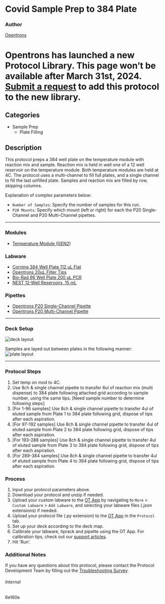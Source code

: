 # Covid Sample Prep to 384 Plate

### Author
[Opentrons](https://opentrons.com/)



# Opentrons has launched a new Protocol Library. This page won’t be available after March 31st, 2024. [Submit a request](https://docs.google.com/forms/d/e/1FAIpQLSdYYp9QCKow4nn0KlCVsMS3HX0eJ0N9O7-erajKvcpT0lWbSg/viewform) to add this protocol to the new library.

## Categories
* Sample Prep
	* Plate Filling

## Description
This protocol preps a 384 well plate on the temperature module with reaction mix and sample. Reaction mix is held in well one of a 12 well reservoir on the temperature module. Both temperature modules are held at 4C. The protocol uses a multi-channel to fill full plates, and a single channel to fill the last unfilled plate. Samples and reaction mix are filled by row, skipping columns.


Explanation of complex parameters below:
* `Number of Samples`: Specify the number of samples for this run.
* `P20 Mounts`: Specify which mount (left or right) for each the P20 Single-Channel and P20 Multi-Channel pipettes.


---

### Modules
* [Temperature Module (GEN2)](https://shop.opentrons.com/collections/hardware-modules/products/tempdeck)

### Labware
* [Corning 384 Well Plate 112 µL Flat](https://labware.opentrons.com/corning_384_wellplate_112ul_flat?category=wellPlate)
* [Opentrons 20µL Filter Tips](https://shop.opentrons.com/opentrons-20ul-filter-tips/)
* [Bio-Rad 96 Well Plate 200 µL PCR](https://labware.opentrons.com/biorad_96_wellplate_200ul_pcr?category=wellPlate)
* [NEST 12-Well Reservoirs, 15 mL](https://shop.opentrons.com/nest-12-well-reservoirs-15-ml/)


### Pipettes
* [Opentrons P20 Single-Channel Pipette](https://shop.opentrons.com/pipettes/)
* [Opentrons P20 Multi-Channel Pipette](https://shop.opentrons.com/pipettes/)


---

### Deck Setup

![deck layout](https://opentrons-protocol-library-website.s3.amazonaws.com/custom-README-images/6e160e/Screen+Shot+2022-03-14+at+10.29.50+AM.png)

Samples are layed out between plates in the following manner:
![plate layout](https://opentrons-protocol-library-website.s3.amazonaws.com/custom-README-images/60feec/Screen+Shot+2022-03-15+at+9.52.19+AM.png)


---

### Protocol Steps
1. Set temp on mod to 4C.
2. Use 8ch & single channel pipette to transfer 6ul of reaction mix (multi dispense) to 384 plate following attached grid according to sample number, using the same tips.
[Need sample number to determine following steps]
3. [For 1-96 samples] Use 8ch & single channel pipette to transfer 4ul of eluted sample from Plate 1 to 384 plate following grid, dispose of tips after each aspiration.
4. [For 97-192 samples] Use 8ch & single channel pipette to transfer 4ul of eluted sample from Plate 2 to 384 plate following grid, dispose of tips after each aspiration.
5. [For 193-288 samples] Use 8ch & single channel pipette to transfer 4ul of eluted sample from Plate 3 to 384 plate following grid, dispose of tips after each aspiration.
6. [For 289-384 samples] Use 8ch & single channel pipette to transfer 4ul of eluted sample from Plate 4 to 384 plate following grid, dispose of tips after each aspiration.

### Process
1. Input your protocol parameters above.
2. Download your protocol and unzip if needed.
3. Upload your custom labware to the [OT App](https://opentrons.com/ot-app) by navigating to `More` > `Custom Labware` > `Add Labware`, and selecting your labware files (.json extensions) if needed.
4. Upload your protocol file (.py extension) to the [OT App](https://opentrons.com/ot-app) in the `Protocol` tab.
5. Set up your deck according to the deck map.
6. Calibrate your labware, tiprack and pipette using the OT App. For calibration tips, check out our [support articles](https://support.opentrons.com/en/collections/1559720-guide-for-getting-started-with-the-ot-2).
7. Hit 'Run'.

### Additional Notes
If you have any questions about this protocol, please contact the Protocol Development Team by filling out the [Troubleshooting Survey](https://protocol-troubleshooting.paperform.co/).

###### Internal
6e160e
